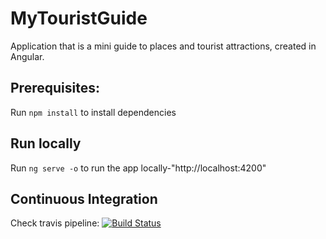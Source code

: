 # MyTouristGuide
Application that is a mini guide to places and tourist attractions, created in Angular.

## Prerequisites:
Run `npm install` to install dependencies

## Run locally
Run `ng serve -o` to run the app locally-"http://localhost:4200"

## Continuous Integration
Check travis pipeline:
[![Build Status](https://travis-ci.com/AgnieszkaKurek/MyTouristGuide.svg?branch=master)](https://travis-ci.org/AgnieszkaKurek/MyTouristGuide)
